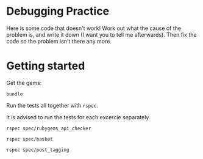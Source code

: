 
Debugging Practice
==================

Here is some code that doesn't work!
Work out what the cause of the problem is, and write it down (I want you to tell me afterwards).
Then fix the code so the problem isn't there any more.

Getting started
===============

Get the gems:

`bundle`

Run the tests all together with `rspec`.

It is advised to run the tests for each excercie separately.

`rspec spec/rubygems_api_checker`

`rspec spec/basket`

`rspec spec/post_tagging`
